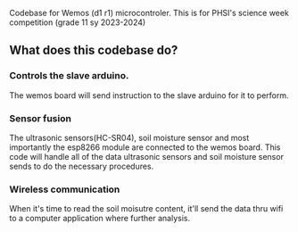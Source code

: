 Codebase for Wemos (d1 r1) microcontroler.
This is for PHSI's science week competition (grade 11 sy 2023-2024)

## What does this codebase do?
### Controls the slave arduino.
The wemos board will send instruction to the slave arduino for it to perform.

### Sensor fusion
The ultrasonic sensors(HC-SR04), soil moisture sensor and most importantly the esp8266 module are connected to the wemos board. This code will handle all of the data ultrasonic sensors and soil moisture sensor sends to do the necessary procedures.

### Wireless communication
When it's time to read the soil moisutre content, it'll send the data thru wifi to a computer application where further analysis.
